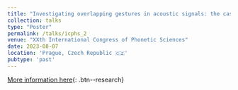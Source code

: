 ```yaml
---
title: "Investigating overlapping gestures in acoustic signals: the case of fricatives and sonorants in clusters"
collection: talks
type: "Poster"
permalink: /talks/icphs_2
venue: "XXth International Congress of Phonetic Sciences"
date: 2023-08-07
location: 'Prague, Czech Republic 🇨🇿'
pubtype: 'past'
---
```


[More information here](https://www.icphs2023.org){: .btn--research}

